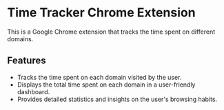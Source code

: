 # Time Tracker Chrome Extension

This is a Google Chrome extension that tracks the time spent on different domains.

## Features

- Tracks the time spent on each domain visited by the user.
- Displays the total time spent on each domain in a user-friendly dashboard.
- Provides detailed statistics and insights on the user's browsing habits.

